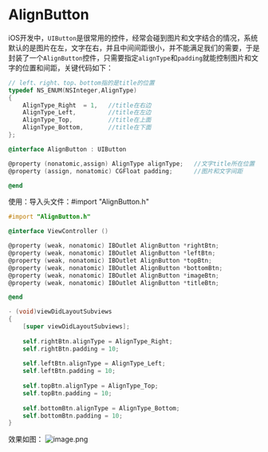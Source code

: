 # AlignButton
iOS开发中，`UIButton`是很常用的控件，经常会碰到图片和文字结合的情况，系统默认的是图片在左，文字在右，并且中间间距很小，并不能满足我们的需要，于是封装了一个`AlignButton`控件，只需要指定`alignType`和`padding`就能控制图片和文字的位置和间距，关键代码如下：
``` objective-c
// left、right、top、bottom指的是title的位置
typedef NS_ENUM(NSInteger,AlignType)
{
    AlignType_Right  = 1,   //title在右边
    AlignType_Left,         //title在左边
    AlignType_Top,          //title在上面
    AlignType_Bottom,       //title在下面
};

@interface AlignButton : UIButton

@property (nonatomic,assign) AlignType alignType;   //文字title所在位置
@property (assign, nonatomic) CGFloat padding;      //图片和文字间距

@end
```
使用：导入头文件：#import "AlignButton.h"
```objective-c
#import "AlignButton.h"

@interface ViewController ()

@property (weak, nonatomic) IBOutlet AlignButton *rightBtn;
@property (weak, nonatomic) IBOutlet AlignButton *leftBtn;
@property (weak, nonatomic) IBOutlet AlignButton *topBtn;
@property (weak, nonatomic) IBOutlet AlignButton *bottomBtn;
@property (weak, nonatomic) IBOutlet AlignButton *imageBtn;
@property (weak, nonatomic) IBOutlet AlignButton *titleBtn;

@end

- (void)viewDidLayoutSubviews
{
    [super viewDidLayoutSubviews];
    
    self.rightBtn.alignType = AlignType_Right;
    self.rightBtn.padding = 10;
    
    self.leftBtn.alignType = AlignType_Left;
    self.leftBtn.padding = 10;
    
    self.topBtn.alignType = AlignType_Top;
    self.topBtn.padding = 10;
    
    self.bottomBtn.alignType = AlignType_Bottom;
    self.bottomBtn.padding = 10;
}
```
效果如图：
![image.png](https://upload-images.jianshu.io/upload_images/14783192-dcf62b2117da783f.png?imageMogr2/auto-orient/strip%7CimageView2/2/w/1240)
